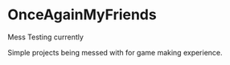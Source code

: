 # OnceAgainMyFriends
Mess Testing currently

Simple projects being messed with for game making experience.
